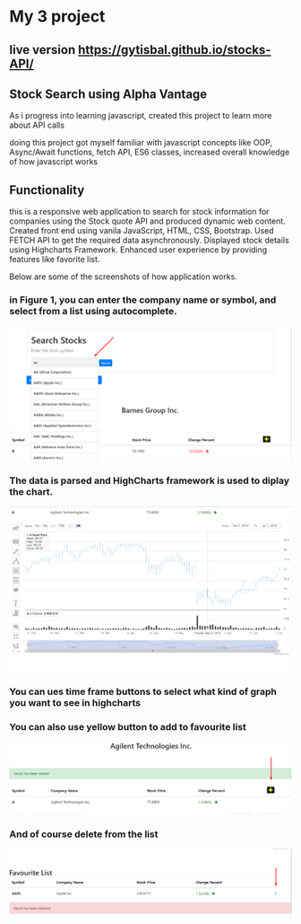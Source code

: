 # My 3 project

## live version https://gytisbal.github.io/stocks-API/

## Stock Search using Alpha Vantage

As i progress into learning javascript, created this project to learn more about API calls

doing this project got myself familiar with javascript concepts like OOP, Async/Await functions, fetch API, ES6 classes, increased overall knowledge of how javascript works


## Functionality

this is a responsive web application to search for stock information for companies using the Stock quote API and produced dynamic web content. Created front end using vanila JavaScript, HTML, CSS, Bootstrap. Used FETCH API to get the required data asynchronously. Displayed stock details using Highcharts Framework. Enhanced user experience by providing features like favorite list.

Below are some of the screenshots of how application works.

### in Figure 1, you can enter the company name or symbol, and select from a list using autocomplete.

![](img/autocomplete.png)

### The data is parsed and HighCharts framework is used to diplay the chart. 

![](img/highchart.png)

### You can ues time frame buttons to select what kind of graph you want to see in highcharts 



### You can also use yellow button to add to favourite list

![](img/favourite.png)

### And of course delete from the list

![](img/delete.png)
